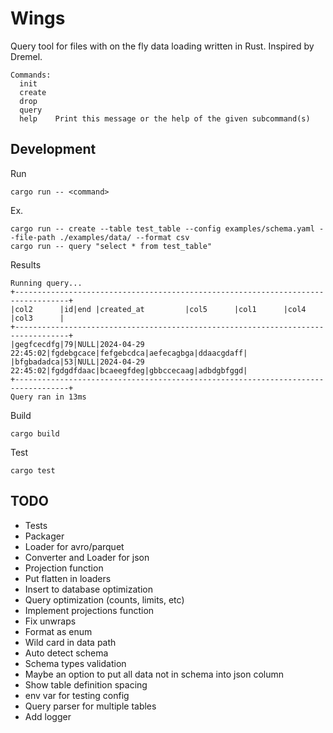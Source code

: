 # Wings
Query tool for files with on the fly data loading written in Rust. Inspired by Dremel.

```
Commands:
  init    
  create  
  drop    
  query   
  help    Print this message or the help of the given subcommand(s)
```

## Development
Run
```
cargo run -- <command>
```
Ex.
```
cargo run -- create --table test_table --config examples/schema.yaml --file-path ./examples/data/ --format csv
cargo run -- query "select * from test_table"
```
Results
```
Running query...
+----------------------------------------------------------------------------------+
|col2      |id|end |created_at         |col5      |col1      |col4      |col3      |
+----------------------------------------------------------------------------------+
|gegfcecdfg|79|NULL|2024-04-29 22:45:02|fgdebgcace|fefgebcdca|aefecagbga|ddaacgdaff|
|bfgbadadca|53|NULL|2024-04-29 22:45:02|fgdgdfdaac|bcaeegfdeg|gbbccecaag|adbdgbfggd|
+----------------------------------------------------------------------------------+
Query ran in 13ms
```

Build
```
cargo build
```

Test
```
cargo test
```

## TODO
- Tests
- Packager
- Loader for avro/parquet
- Converter and Loader for json
- Projection function
- Put flatten in loaders
- Insert to database optimization
- Query optimization (counts, limits, etc)
- Implement projections function
- Fix unwraps
- Format as enum
- Wild card in data path
- Auto detect schema
- Schema types validation
- Maybe an option to put all data not in schema into json column
- Show table definition spacing
- env var for testing config
- Query parser for multiple tables
- Add logger

